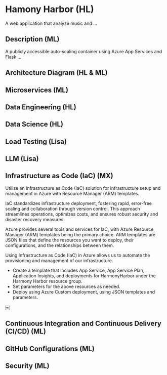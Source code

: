 # Hamony Harbor (HL)
A web application that analyze music and ...

## Description (ML)
A publicly accessible auto-scaling container using Azure App Services and Flask ...

## Architecture Diagram (HL & ML)

## Microservices (ML)

## Data Engineering (HL)

## Data Science (HL)

## Load Testing (Lisa)

## LLM (Lisa)

## Infrastructure as Code (IaC) (MX)
Utilize an Infrastructure as Code (IaC) solution for infrastructure setup and management in Azure with Resource Manager (ARM) templates.

IaC standardizes infrastructure deployment, fostering rapid, error-free scaling and collaboration through version control. This approach streamlines operations, optimizes costs, and ensures robust security and disaster recovery measures.

Azure provides several tools and services for IaC, with Azure Resource Manager (ARM) templates being the primary choice. ARM templates are JSON files that define the resources you want to deploy, their configurations, and the relationships between them.

Using Infrastructure as Code (IaC) in Azure allows us to automate the provisioning and management of our infrastructure.

* Create a template that includes App Service, App Service Plan, Application Insights, and deployments for HarmonyHarbor under the Harmony Harbor resource group.
* Set parameters for the above resources as needed.
* Deploy using Azure Custom deployment, using JSON templates and parameters.



￼




## Continuous Integration and Continuous Delivery (CI/CD) (ML)

## GitHub Configurations (ML)

## Security (ML)

